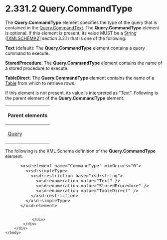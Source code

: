 <html dir="LTR" xmlns:mshelp="http://msdn.microsoft.com/mshelp" xmlns:ddue="http://ddue.schemas.microsoft.com/authoring/2003/5" xmlns:xlink="http://www.w3.org/1999/xlink" xmlns:tool="http://www.microsoft.com/tooltip">
    <head>
        <meta http-equiv="Content-Type" content="text/html; CHARSET=utf-8"></meta>
        <meta name="save" content="history"></meta>
        <title>2.331.2 Query.CommandType</title>
        <xml>
            <mshelp:toctitle title="2.331.2 Query.CommandType"></mshelp:toctitle>
            <mshelp:rltitle title="[MS-RDL]: Query.CommandType"></mshelp:rltitle>
            <mshelp:keyword index="A" term="89d708ea-aa9c-483c-9eec-103bacc543ff"></mshelp:keyword>
            <mshelp:attr name="DCSext.ContentType" value="open specification"></mshelp:attr>
            <mshelp:attr name="AssetID" value="89d708ea-aa9c-483c-9eec-103bacc543ff"></mshelp:attr>
            <mshelp:attr name="TopicType" value="kbRef"></mshelp:attr>
            <mshelp:attr name="DCSext.Title" value="[MS-RDL]: Query.CommandType" />
        </xml>
    </head>
    <body>
        <div id="header">
            <h1 class="heading">2.331.2 Query.CommandType</h1>
        </div>
        <div id="mainSection">
            <div id="mainBody">
                <div id="allHistory" class="saveHistory"></div>
                <div id="sectionSection0" class="section" name="collapseableSection">
                    

<p>The <b>Query.CommandType</b> element specifies the type of
the query that is contained in the <a href="6dca77c1-abc1-4984-b8a6-ba656f31394d.htm">Query.CommandText</a>. The <b>Query.CommandType</b>
element is optional. If this element is present, its value MUST be a <a href="1ed81ef3-a683-45e3-aaad-bd2bbe71bc3d.htm">String</a> (<a href="https://go.microsoft.com/fwlink/?LinkId=90610">[XMLSCHEMA2]</a> section
3.2.1) that is one of the following:</p>

<p><b>Text</b> (default): The <b>Query.CommandType</b>
element contains a query command to execute.</p>

<p><b>StoredProcedure</b>: The <b>Query.CommandType</b>
element contains the name of a stored procedure to execute.</p>

<p><b>TableDirect</b>: The <b>Query.CommandType</b>
element contains the name of a <a href="660db744-699e-4ca3-a2d6-a5cab4bcf9b0.htm">Table</a> from which to
retrieve rows.</p>

<p>If this element is not present, its value is interpreted as
&quot;Text&quot;. Following is the parent element of the <b>Query.CommandType</b>
element.</p>

<table>
 <thead>
  <tr>
   <th>
   <p>Parent elements</p>
   </th>
  </tr>
 </thead>
 <tr>
  <td>
  <p><a href="1d2b1998-e078-435f-8c03-a3d894a9843e.htm">Query</a></p>
  </td>
 </tr>
</table>

<p>The following is the XML Schema definition of the <b>Query.CommandType</b>
element.</p>

<dl>
<dd>
<div><pre> &lt;xsd:element name=&quot;CommandType&quot; minOccurs=&quot;0&quot;&gt;
   &lt;xsd:simpleType&gt;
     &lt;xsd:restriction base=&quot;xsd:string&quot;&gt;
       &lt;xsd:enumeration value=&quot;Text&quot; /&gt;
       &lt;xsd:enumeration value=&quot;StoredProcedure&quot; /&gt;
       &lt;xsd:enumeration value=&quot;TableDirect&quot; /&gt;
     &lt;/xsd:restriction&gt;
   &lt;/xsd:simpleType&gt;
 &lt;/xsd:element&gt;
  
</pre></div>
</dd></dl>


                </div>
            </div>
        </div>
    </body>
</html>